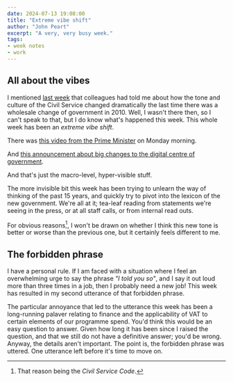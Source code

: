 ```yaml
---
date: 2024-07-13 19:08:00
title: "Extreme vibe shift"
author: "John Peart"
excerpt: "A very, very busy week."
tags:
- week notes
- work
---
```


## All about the vibes

I mentioned [last week](/weeknote/2024/07/07/) that colleagues had told me about how the tone and culture of the Civil Service changed dramatically the last time there was a wholesale change of government in 2010. Well, I wasn't there then, so I can't speak to that, but I do know what's happened this week. This whole week has been an *extreme vibe shift*. 

There was [this video from the Prime Minister](https://www.gov.uk/government/speeches/a-message-from-prime-minister-keir-starmer-to-the-civil-service) on Monday morning. 

And [this announcement about big changes to the digital centre of government](https://www.gov.uk/government/news/dsit-bolstered-to-better-serve-the-british-public-through-science-and-technology).

And that's just the macro-level, hyper-visible stuff.

The more invisible bit this week has been trying to unlearn the way of thinking of the past 15 years, and quickly try to pivot into the lexicon of the new government. We're all at it; tea-leaf reading from statements we're seeing in the press, or at all staff calls, or from internal read outs.

For obvious reasons[^1], I won't be drawn on whether I think this new tone is better or worse than the previous one, but it certainly feels different to me.

## The forbidden phrase

I have a personal rule. If I am faced with a situation where I feel an overwhelming urge to say the phrase *"I told you so"*, and I say it out loud more than three times in a job, then I probably need a new job! This week has resulted in my second utterance of that forbidden phrase.

The particular annoyance that led to the utterance this week has been a long-running palaver relating to finance and the applicability of VAT to certain elements of our programme spend. You'd think this would be an easy question to answer. Given how long it has been since I raised the question, and that we still do not have a definitive answer; you'd be wrong. Anyway, the details aren't important. The point is, the forbidden phrase was uttered. One utterance left before it's time to move on.


[^1]: That reason being the *Civil Service Code*.
